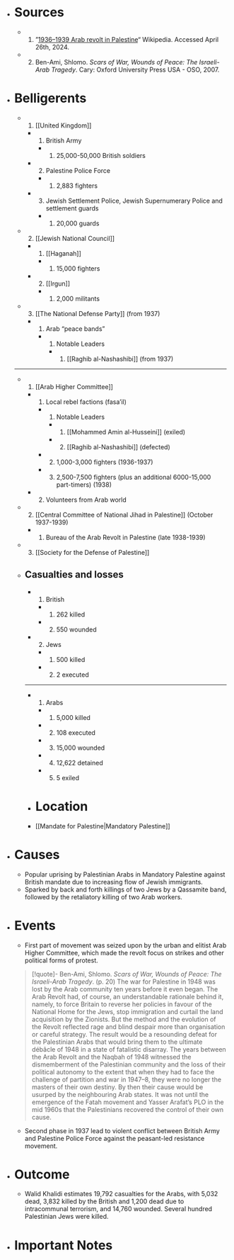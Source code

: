 - # Sources
  - 1. ”[1936–1939 Arab revolt in Palestine](https://en.wikipedia.org/wiki/1936%E2%80%931939_Arab_revolt_in_Palestine)“ Wikipedia. Accessed April 26th, 2024.
  - 2. Ben-Ami, Shlomo. *Scars of War, Wounds of Peace: The Israeli-Arab Tragedy*. Cary: Oxford University Press USA - OSO, 2007.
- # Belligerents
  - 1. [[United Kingdom]]
    - 1. British Army
      - 1. 25,000-50,000 British soldiers
    - 2. Palestine Police Force
      - 1. 2,883 fighters
    - 3. Jewish Settlement Police, Jewish Supernumerary Police and settlement guards
      - 1. 20,000 guards
  - 2. [[Jewish National Council]]
    - 1. [[Haganah]]
      - 1. 15,000 fighters
    - 2. [[Irgun]]
      - 1. 2,000 militants
  - 3. [[The National Defense Party]] (from 1937)
    - 1. Arab “peace bands”
      - 1. Notable Leaders
        - 1. [[Raghib al-Nashashibi]] (from 1937)
  _______
  - 1. [[Arab Higher Committee]]
    - 1. Local rebel factions (fasa’il)
      - 1. Notable Leaders
        - 1. [[Mohammed Amin al-Husseini]] (exiled)
        - 2. [[Raghib al-Nashashibi]] (defected)
      - 2. 1,000-3,000 fighters (1936-1937)
      - 3. 2,500-7,500 fighters (plus an additional 6000-15,000 part-timers) (1938)
    - 2. Volunteers from Arab world
  - 2. [[Central Committee of National Jihad in Palestine]] (October 1937-1939)
    - 1. Bureau of the Arab Revolt in Palestine (late 1938-1939)
  - 3. [[Society for the Defense of Palestine]]
  - ## Casualties and losses
    - 1. British
      - 1. 262 killed
      - 2. 550 wounded
    - 2. Jews
      - 1. 500 killed
      - 2. 2 executed
    _____
    - 1. Arabs
      - 1. 5,000 killed
      - 2. 108 executed
      - 3. 15,000 wounded
      - 4. 12,622 detained
      - 5. 5 exiled
    
    - # Location
    - [[Mandate for Palestine|Mandatory Palestine]]
- # Causes
  - Popular uprising by Palestinian Arabs in Mandatory Palestine against British mandate due to increasing flow of Jewish immigrants.
  - Sparked by back and forth killings of two Jews by a Qassamite band, followed by the retaliatory killing of two Arab workers.
- # Events
  - First part of movement was seized upon by the urban and elitist Arab Higher Committee, which made the revolt focus on strikes and other political forms of protest.
  >[!quote]- Ben-Ami, Shlomo. *Scars of War, Wounds of Peace: The Israeli-Arab Tragedy*. (p. 20)
  >The war for Palestine in 1948 was lost by the Arab community ten years before it even began. The Arab Revolt had, of course, an understandable rationale behind it, namely, to force Britain to reverse her policies in favour of the National Home for the Jews, stop immigration and curtail the land acquisition by the Zionists. But the method and the evolution of the Revolt reflected rage and blind despair more than organisation or careful strategy. The result would be a resounding defeat for the Palestinian Arabs that would bring them to the ultimate débâcle of 1948 in a state of fatalistic disarray. The years between the Arab Revolt and the Naqbah of 1948 witnessed the dismemberment of the Palestinian community and the loss of their political autonomy to the extent that when they had to face the challenge of partition and war in 1947–8, they were no longer the masters of their own destiny. By then their cause would be usurped by the neighbouring Arab states. It was not until the emergence of the Fatah movement and Yasser Arafat’s PLO in the mid 1960s that the Palestinians recovered the control of their own cause.
  - Second phase in 1937 lead to violent conflict between British Army and Palestine Police Force against the peasant-led resistance movement.
- # Outcome
  - Walid Khalidi estimates 19,792 casualties for the Arabs, with 5,032 dead, 3,832 killed by the British and 1,200 dead due to intracommunal terrorism, and 14,760 wounded. Several hundred Palestinian Jews were killed.
- # Important Notes
#